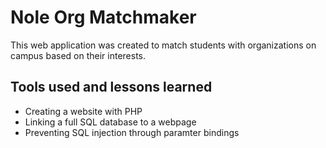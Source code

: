 # Nole Org Matchmaker

This web application was created to match students with organizations on campus based on their interests. 

## Tools used and lessons learned
  - Creating a website with PHP
  - Linking a full SQL database to a webpage
  - Preventing SQL injection through paramter bindings
  
